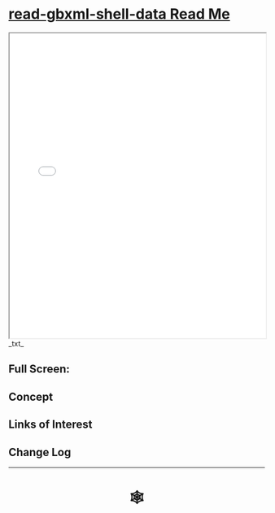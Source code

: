 <span style=display:none; >[You are now in a GitHub source code view - click this link to view Read Me file as a web page]( http://www.ladybug.tools/spider/#cookbook/read-gbxml-shell-data/README.md "View file as a web page." ) </span>


# [read-gbxml-shell-data Read Me]( #README.md )


<iframe src=.http://www.ladybug.tools/spider/#cookbook/read-gbxml-shell-data/read-gbxml-shell-data,html width=100% height=600px ></iframe>
_txt_
<span style="display: none" >Iframes are not viewable in GitHub source code view</span>

## Full Screen: []( http://www.ladybug.tools/spider/#cookbook/read-gbxml-shell-data/read-gbxml-shell-data.html )


## Concept


## Links of Interest


## Change Log


***


# <center title="hello!" ><a href=javascript:window.scrollTo(0,0); style=text-decoration:none; > &#x1f578; </a></center>